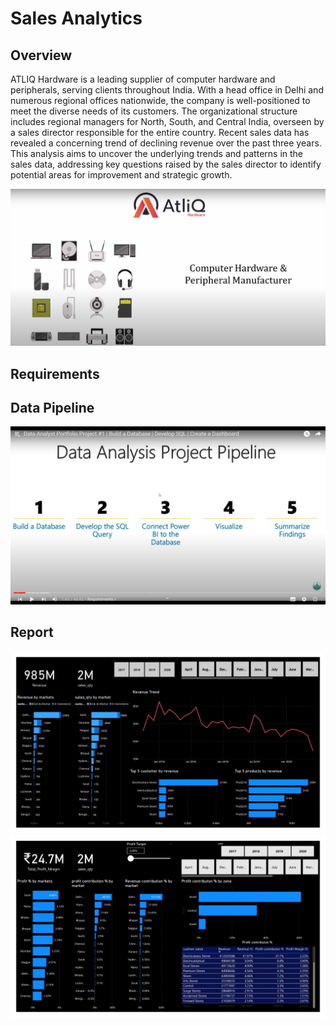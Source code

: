 # Sales Analytics 

## Overview

ATLIQ Hardware is a leading supplier of computer hardware and peripherals, serving clients throughout India. With a head office in Delhi and numerous regional offices nationwide, the company is well-positioned to meet the diverse needs of its customers. The organizational structure includes regional managers for North, South, and Central India, overseen by a sales director responsible for the entire country. Recent sales data has revealed a concerning trend of declining revenue over the past three years. This analysis aims to uncover the underlying trends and patterns in the sales data, addressing key questions raised by the sales director to identify potential areas for improvement and strategic growth.

![](https://github.com/AnujguptaAI/Portfolio-Projects/blob/main/Atliq%20Sales%20Analytics/Atliq%20Company%20template.png)

## Requirements 


## Data Pipeline
![](https://github.com/AnujguptaAI/Portfolio-Projects/blob/main/Atliq%20Sales%20Analytics/data%20Analysis%20pipeline.png)

## Report
![](https://github.com/AnujguptaAI/Portfolio-Projects/blob/main/Atliq%20Sales%20Analytics/sales%20dashboard%20powerbi%20page%201.jpg)
![](https://github.com/AnujguptaAI/Portfolio-Projects/blob/main/Atliq%20Sales%20Analytics/sales%20dashboard%20powerbi%20page%202.jpg)



